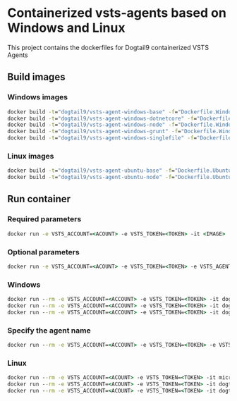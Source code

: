 # Containerized vsts-agents based on Windows and Linux
This project contains the dockerfiles for Dogtail9 containerized VSTS Agents

## Build images

### Windows images
```cmd
docker build -t="dogtail9/vsts-agent-windows-base" -f="Dockerfile.Windows.Base" .
docker build -t="dogtail9/vsts-agent-windows-dotnetcore" -f="Dockerfile.Windows.DotNetCore" .
docker build -t="dogtail9/vsts-agent-windows-node" -f="Dockerfile.Windows.NodeJS" .
docker build -t="dogtail9/vsts-agent-windows-grunt" -f="Dockerfile.Windows.Grunt" .
docker build -t="dogtail9/vsts-agent-windows-singlefile" -f="Dockerfile.Windows.SingleFile" .
```

### Linux images
```cmd
docker build -t="dogtail9/vsts-agent-ubuntu-base" -f="Dockerfile.Ubuntu.Base" .
docker build -t="dogtail9/vsts-agent-ubuntu-node" -f="Dockerfile.Ubuntu.NodeJS" .
```

## Run container

### Required parameters
```cmd
docker run -e VSTS_ACCOUNT=<ACOUNT> -e VSTS_TOKEN=<TOKEN> -it <IMAGE>
```

### Optional parameters
```cmd
docker run -e VSTS_ACCOUNT=<ACOUNT> -e VSTS_TOKEN=<TOKEN> -e VSTS_AGENT=[NAME] -e VSTS_POOL=[NAME]-e VSTS_WORK=[PATH] -it <IMAGE>
```

### Windows 
```cmd
docker run --rm -e VSTS_ACCOUNT=<ACCOUNT> -e VSTS_TOKEN=<TOKEN> -it dogtail9/vsts-agent-windows-base
docker run --rm -e VSTS_ACCOUNT=<ACCOUNT> -e VSTS_TOKEN=<TOKEN> -it dogtail9/vsts-agent-windows-node
docker run --rm -e VSTS_ACCOUNT=<ACCOUNT> -e VSTS_TOKEN=<TOKEN> -it dogtail9/vsts-agent-windows-grunt
```

### Specify the agent name
```cmd
docker run --rm -e VSTS_ACCOUNT=<ACCOUNT> -e VSTS_TOKEN=<TOKEN> -e VSTS_AGENT=<NAME> -it dogtail9/vsts-agent-windows-singlefile
```

### Linux
```cmd
docker run --rm -e VSTS_ACCOUNT=<ACOUNT> -e VSTS_TOKEN=<TOKEN> -it microsoft/vsts-agent:ubuntu-16.04-2.107.1
docker run --rm -e VSTS_ACCOUNT=<ACOUNT> -e VSTS_TOKEN=<TOKEN> -it dogtail9/vsts-agent-ubuntu-base
docker run --rm -e VSTS_ACCOUNT=<ACOUNT> -e VSTS_TOKEN=<TOKEN> -it dogtail9/vsts-agent-ubuntu-node
```